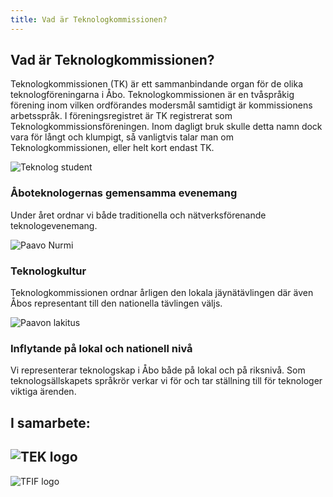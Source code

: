 ```yaml
---
title: Vad är Teknologkommissionen?
---
```

## Vad är Teknologkommissionen?

Teknologkommissionen (TK) är ett sammanbindande organ för de olika teknologföreningarna i Åbo. Teknologkommissionen är en tvåspråkig förening inom vilken ordförandes modersmål samtidigt är kommissionens arbetsspråk. I föreningsregistret är TK registrerat som Teknologkommissionsföreningen. Inom dagligt bruk skulle detta namn dock vara för långt och klumpigt, så vanligtvis talar man om Teknologkommissionen, eller helt kort endast TK.

![Teknolog student](/index-teekkari.jpg)

### Åboteknologernas gemensamma evenemang

Under året ordnar vi både traditionella och nätverksförenande teknologevenemang.

![Paavo Nurmi](/index-jaynamerkki.jpg)

### Teknologkultur

Teknologkommissionen ordnar årligen den lokala jäynätävlingen där även Åbos representant till den nationella tävlingen väljs.

![Paavon lakitus](/paavon-lakitus.jpg)

### Inflytande på lokal och nationell nivå

Vi representerar teknologskap i Åbo både på lokal och på riksnivå. Som teknologsällskapets språkrör verkar vi för och tar ställning till för teknologer viktiga ärenden.

## I samarbete:
![TEK logo](/logos/tek-logo.png)
---
![TFIF logo](/logos/logo-tfif.svg)

